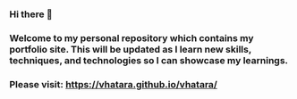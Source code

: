 ### Hi there 👋

### Welcome to my personal repository which contains my portfolio site. This will be updated as I learn new skills, techniques, and technologies so I can showcase my learnings.

### Please visit: https://vhatara.github.io/vhatara/

<!--
**vhatara/vhatara** is a ✨ _special_ ✨ repository because its `README.md` (this file) appears on your GitHub profile.

Here are some ideas to get you started:

- 🔭 I’m currently working on ...
- 🌱 I’m currently learning ...
- 👯 I’m looking to collaborate on ...
- 🤔 I’m looking for help with ...
- 💬 Ask me about ...
- 📫 How to reach me: ...
- 😄 Pronouns: ...
- ⚡ Fun fact: ...
-->
